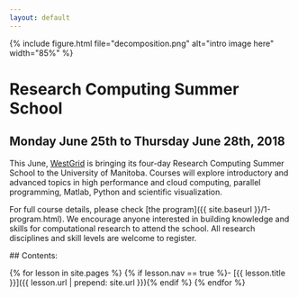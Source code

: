 ```yaml
---
layout: default
---
```


{% include figure.html file="decomposition.png" alt="intro image here" width="85%" %}

# Research Computing Summer School

## Monday June 25th to Thursday June 28th, 2018

This June, [WestGrid](https://www.westgrid.ca) is bringing its four-day Research Computing Summer School
to the University of Manitoba. Courses will explore introductory and advanced topics in high performance
and cloud computing, parallel programming, Matlab, Python and scientific visualization.

For full course details, please check [the program]({{ site.baseurl }}/1-program.html). We encourage
anyone interested in building knowledge and skills for computational research to attend the school. All
research disciplines and skill levels are welcome to register.

<div class="toc" markdown="1">
## Contents:

{% for lesson in site.pages %}
{% if lesson.nav == true %}- [{{ lesson.title }}]({{ lesson.url | prepend: site.url }}){% endif %}
{% endfor %}
</div>
